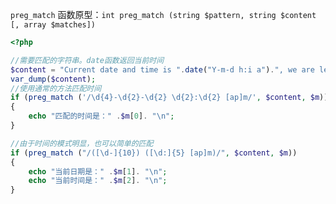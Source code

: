 `preg_match` 函数原型：`int preg_match (string $pattern, string $content [, array $matches])`

```php
<?php 

//需要匹配的字符串。date函数返回当前时间 
$content = "Current date and time is ".date("Y-m-d h:i a").", we are learning PHP together."; 
var_dump($content);
//使用通常的方法匹配时间 
if (preg_match ('/\d{4}-\d{2}-\d{2} \d{2}:\d{2} [ap]m/', $content, $m)) 
{ 
    echo "匹配的时间是：" .$m[0]. "\n"; 
} 

//由于时间的模式明显，也可以简单的匹配 
if (preg_match ("/([\d-]{10}) ([\d:]{5} [ap]m)/", $content, $m)) 
{ 
    echo "当前日期是：" .$m[1]. "\n"; 
    echo "当前时间是：" .$m[2]. "\n"; 
}

```



